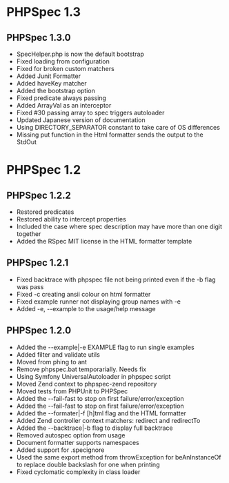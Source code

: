 PHPSpec 1.3
===========

PHPSpec 1.3.0
-------------

* SpecHelper.php is now the default bootstrap
* Fixed loading from configuration
* Fixed for broken custom matchers
* Added Junit Formatter
* Added haveKey matcher
* Added the bootstrap option
* Fixed predicate always passing
* Added ArrayVal as an interceptor
* Fixed #30 passing array to spec triggers autoloader
* Updated Japanese version of documentation
* Using DIRECTORY_SEPARATOR constant to take care of OS differences
* Missing put function in the Html formatter sends the output to the StdOut

PHPSpec 1.2
===========

PHPSpec 1.2.2
-------------

* Restored predicates
* Restored ability to intercept properties
* Included the case where spec description may have more than one digit together
* Added the RSpec MIT license in the HTML formatter template

PHPSpec 1.2.1
-------------

* Fixed backtrace with phpspec file not being printed even if the -b flag was pass
* Fixed -c creating ansii colour on html formatter
* Fixed example runner not displaying group names with -e
* Added -e, --example to the usage/help message

PHPSpec 1.2.0
-------------

* Added the --example|-e EXAMPLE flag to run single examples
* Added filter and validate utils
* Moved from phing to ant
* Remove phpspec.bat temporarially. Needs fix
* Using Symfony UniversalAutoloader in phpspec script
* Moved Zend context to phpspec-zend repository
* Moved tests from PHPUnit to PHPSpec
* Added the --fail-fast to stop on first failure/error/exception
* Added the --fail-fast to stop on first failure/error/exception
* Added the --formater|-f [h]tml flag and the HTML formatter
* Added Zend controller context matchers: redirect and redirectTo
* Added the --backtrace|-b flag to display full backtrace
* Removed autospec option from usage
* Document formatter supports namespaces
* Added support for .specignore
* Used the same export method from throwException for beAnInstanceOf to replace
  double backslash for one when printing
* Fixed cyclomatic complexity in class loader
